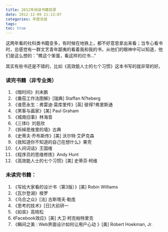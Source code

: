 ```yaml
---
title: 2012年阅读书籍目录
date: 2012-12-09 21:13:07
categories: 年度总结
tags:
toc: true
---
```


这两年看的社科类书籍变多，有时候在地铁上，都不好意思拿出来看；当专心看书时，总感觉有一群文艺青年鄙夷的看着我和我的书，从他们的眼神中可以知道，他们是这么想的："瞧这个笨蛋，看这样的烂书…"

其实有些书还是不错的，比如《高效能人士的七个习惯》这本书写的就非常的好。

### 读完书籍（非专业类）
1. 《暗时间》刘未鹏
2. 《番茄工作法图解》[瑞典] Staffan N?teberg
3. 《谁愿永生：弗雷迪·莫库里传》[英] 彼得?弗里斯通
4. 《黑客与画家》[美] Paul Graham
5. 《城南旧事》林海音
6. 《三体I》刘慈欣
7. 《拆掉思维里的墙》古典 
8. 《史蒂夫·乔布斯传》[美] 沃尔特·艾萨克森
9. 《我知道你不知道的自己在想什么》果壳
10. 《人间词话》王国维
11. 《程序员的思维修炼》Andy Hunt
12. 《高效能人士的七个习惯》[美] 史蒂芬·柯维 


### 未读完书籍：
1. 《写给大家看的设计书（第3版）》[美] Robin Williams
2. 《瓦尔登湖》梭罗 
3. 《乌合之众》[法] 古斯塔夫·勒庞 
4. 《思考的技术》[日]大前研一
5. 《如丧》高晓松
6. 《Facebook效应》[美] 大卫·柯克帕特里克
7. 《瞬间之美 : Web界面设计如何让用户心动 》[美] Robert Hoekman, Jr.


